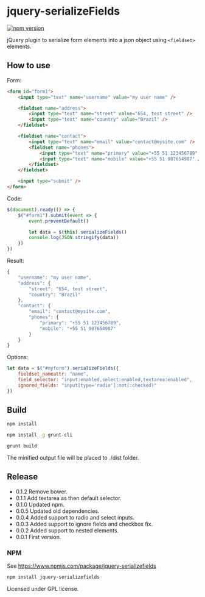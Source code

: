 # jquery-serializeFields

[![npm version](https://badge.fury.io/js/jquery-serializefields.svg)](http://badge.fury.io/js/jquery-serializefields)

jQuery plugin to serialize form elements into a json object using `<fieldset>` elements.

## How to use

Form:

```html
<form id="form1">
    <input type="text" name="username" value="my user name" />

    <fieldset name="address">
        <input type="text" name="street" value="654, test street" />
        <input type="text" name="country" value="Brazil" />
    </fieldset>

    <fieldset name="contact">
        <input type="text" name="email" value="contact@mysite.com" />
        <fieldset name="phones">
            <input type="text" name="primary" value="+55 51 123456789" />
            <input type="text" name="mobile" value="+55 51 987654987" />
        </fieldset>
    </fieldset>

    <input type="submit" />
</form>

```

Code:

```javascript
$(document).ready(() => {
    $("#form1").submit(event => {
        event.preventDefault()

        let data = $(this).serializeFields()
        console.log(JSON.stringify(data))
    })
})
```

Result:

```javascript
{
    "username": "my user name",
    "address": {
        "street": "654, test street",
        "country": "Brazil"
    },
    "contact": {
        "email": "contact@mysite.com",
        "phones": {
            "primary": "+55 51 123456789",
            "mobile": "+55 51 987654987"
        }
    }
}
```

Options:

```javascript
let data = $("#myform").serializeFields({
    fieldset_nameattr: "name",
    field_selector: "input:enabled,select:enabled,textarea:enabled",
    ignored_fields: "input[type='radio']:not(:checked)"
})
```

## Build

```bash
npm install

npm install -g grunt-cli

grunt build
```
The minified output file will be placed to ./dist folder.

## Release

* 0.1.2 Remove bower.
* 0.1.1 Add textarea as then default selector.
* 0.1.0 Updated npm.
* 0.0.5 Updated old dependencies.
* 0.0.4 Added support to radio and select inputs.
* 0.0.3 Added support to ignore fields and checkbox fix.
* 0.0.2 Added support to nested elements.
* 0.0.1 First version.

### NPM

See https://www.npmjs.com/package/jquery-serializefields

```bash
npm install jquery-serializefields
```

Licensed under GPL license.

